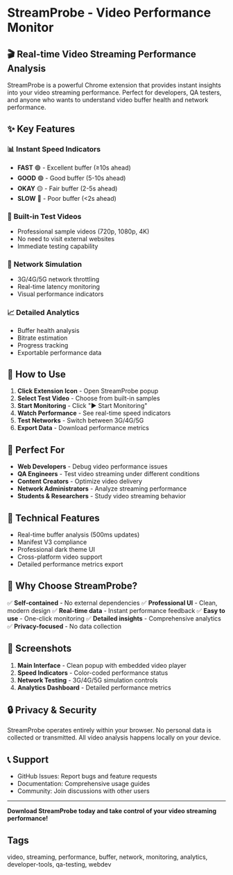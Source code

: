 # StreamProbe - Video Performance Monitor

## 🎬 Real-time Video Streaming Performance Analysis

StreamProbe is a powerful Chrome extension that provides instant insights into your video streaming performance. Perfect for developers, QA testers, and anyone who wants to understand video buffer health and network performance.

## ✨ Key Features

### 📊 **Instant Speed Indicators**
- **FAST** 🟢 - Excellent buffer (≥10s ahead)
- **GOOD** 🟢 - Good buffer (5-10s ahead)  
- **OKAY** 🟡 - Fair buffer (2-5s ahead)
- **SLOW** 🔴 - Poor buffer (<2s ahead)

### 🎥 **Built-in Test Videos**
- Professional sample videos (720p, 1080p, 4K)
- No need to visit external websites
- Immediate testing capability

### 📡 **Network Simulation**
- 3G/4G/5G network throttling
- Real-time latency monitoring
- Visual performance indicators

### 📈 **Detailed Analytics**
- Buffer health analysis
- Bitrate estimation
- Progress tracking
- Exportable performance data

## 🚀 How to Use

1. **Click Extension Icon** - Open StreamProbe popup
2. **Select Test Video** - Choose from built-in samples
3. **Start Monitoring** - Click "▶ Start Monitoring"
4. **Watch Performance** - See real-time speed indicators
5. **Test Networks** - Switch between 3G/4G/5G
6. **Export Data** - Download performance metrics

## 🎯 Perfect For

- **Web Developers** - Debug video performance issues
- **QA Engineers** - Test video streaming under different conditions
- **Content Creators** - Optimize video delivery
- **Network Administrators** - Analyze streaming performance
- **Students & Researchers** - Study video streaming behavior

## 🔧 Technical Features

- Real-time buffer analysis (500ms updates)
- Manifest V3 compliance
- Professional dark theme UI
- Cross-platform video support
- Detailed performance metrics export

## 🌟 Why Choose StreamProbe?

✅ **Self-contained** - No external dependencies
✅ **Professional UI** - Clean, modern design
✅ **Real-time data** - Instant performance feedback
✅ **Easy to use** - One-click monitoring
✅ **Detailed insights** - Comprehensive analytics
✅ **Privacy-focused** - No data collection

## 📱 Screenshots

1. **Main Interface** - Clean popup with embedded video player
2. **Speed Indicators** - Color-coded performance status
3. **Network Testing** - 3G/4G/5G simulation controls
4. **Analytics Dashboard** - Detailed performance metrics

## 🔒 Privacy & Security

StreamProbe operates entirely within your browser. No personal data is collected or transmitted. All video analysis happens locally on your device.

## 📞 Support

- GitHub Issues: Report bugs and feature requests
- Documentation: Comprehensive usage guides
- Community: Join discussions with other users

---

**Download StreamProbe today and take control of your video streaming performance!**

## Tags
video, streaming, performance, buffer, network, monitoring, analytics, developer-tools, qa-testing, webdev
